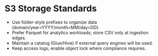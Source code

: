 # S3 Storage Standards
- Use folder-style prefixes to organize data (domain/year=YYYY/month=MM/day=DD).
- Prefer Parquet for analytics workloads; store CSV only at ingestion edges.
- Maintain a catalog (Glue/Hive) if external query engines will be used.
- Keep access logs; enable object lock where compliance requires.
